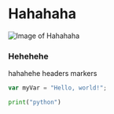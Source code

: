 # Hahahaha
![Image of Hahahaha](https://stickerapp.co.uk/cdn-assets/images/stickers/511t.png)
### Hehehehe
hahahehe headers markers

``` javascript
var myVar = "Hello, world!";
```
``` python
print("python")
``` 
